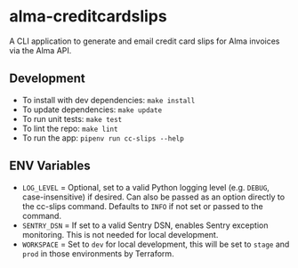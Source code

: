 # alma-creditcardslips

A CLI application to generate and email credit card slips for Alma invoices via the Alma API.

## Development

- To install with dev dependencies: `make install`
- To update dependencies: `make update`
- To run unit tests: `make test`
- To lint the repo: `make lint`
- To run the app: `pipenv run cc-slips --help`

## ENV Variables

- `LOG_LEVEL` = Optional, set to a valid Python logging level (e.g. `DEBUG`, case-insensitive) if desired. Can also be passed as an option directly to the cc-slips command. Defaults to `INFO` if not set or passed to the command.
- `SENTRY_DSN` = If set to a valid Sentry DSN, enables Sentry exception monitoring. This is not needed for local development.
- `WORKSPACE` = Set to `dev` for local development, this will be set to `stage` and `prod` in those environments by Terraform.

